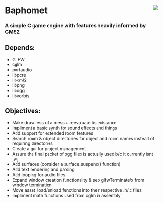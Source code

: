 <!DOCTYPE html>
<html>
	<div>
		<img align="right" src="https://github.com/Endometrial/baphomet/blob/main/assets/images/baphomet.png">
		<h1>Baphomet</h1>
		<h3>A simple C game engine with features heavily informed by GMS2</h3>
	</div>
	<h2>Depends:</h2>
	<ul>
		<li>GLFW</li>
		<li>cglm</li>
		<li>portaudio</li>
		<li>libpcre</li>
		<li>libxml2</li>
		<li>libpng</li>
		<li>libogg</li>
		<li>libvorbis</li>
	</ul>
	<body>
		<h2>Objectives:</h2>
		<ul>
			<li>Make draw less of a mess + reevaluate its existance</li>
			<li>Impliment a basic synth for sound effects and things</li>
			<li>Add support for extended room features</li>
			<li>Search room & object directories for object and room names instead of requiring directories</li>
			<li>Create a gui for project management</li>
			<li>Assure the final packet of ogg files is actually used b/c it currently isnt ;w;</li>
			<li>Add surfaces (consider a surface_suspend() function)</li>
			<li>Add text rendering and parsing</li>
			<li>Add looping for audio files</li>
			<li>Expand window creation functionality & sep glfwTerminate/x from window termination</li>
			<li>Move asset_load/unload functions into their respective .h/.c files</li>
			<li>Impliment math functions used from cglm in assembly</li>
		</ul>
	</body>
</html>

